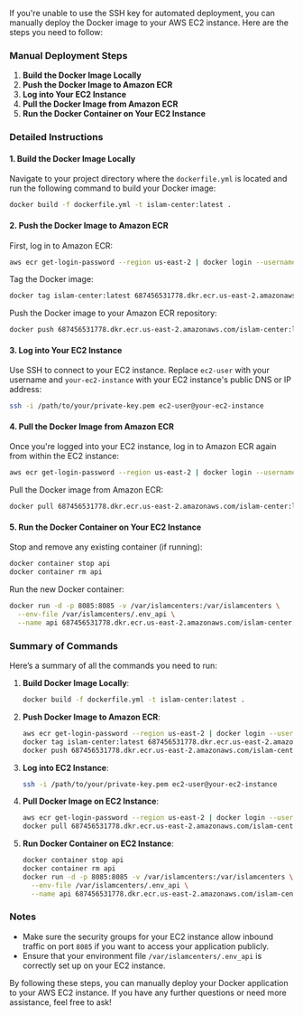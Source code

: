 If you're unable to use the SSH key for automated deployment, you can manually deploy the Docker image to your AWS EC2 instance. Here are the steps you need to follow:

### Manual Deployment Steps

1. **Build the Docker Image Locally**
2. **Push the Docker Image to Amazon ECR**
3. **Log into Your EC2 Instance**
4. **Pull the Docker Image from Amazon ECR**
5. **Run the Docker Container on Your EC2 Instance**

### Detailed Instructions

#### 1. Build the Docker Image Locally

Navigate to your project directory where the `dockerfile.yml` is located and run the following command to build your Docker image:

```sh
docker build -f dockerfile.yml -t islam-center:latest .
```

#### 2. Push the Docker Image to Amazon ECR

First, log in to Amazon ECR:

```sh
aws ecr get-login-password --region us-east-2 | docker login --username AWS --password-stdin 687456531778.dkr.ecr.us-east-2.amazonaws.com
```

Tag the Docker image:

```sh
docker tag islam-center:latest 687456531778.dkr.ecr.us-east-2.amazonaws.com/islam-center:latest
```

Push the Docker image to your Amazon ECR repository:

```sh
docker push 687456531778.dkr.ecr.us-east-2.amazonaws.com/islam-center:latest
```

#### 3. Log into Your EC2 Instance

Use SSH to connect to your EC2 instance. Replace `ec2-user` with your username and `your-ec2-instance` with your EC2 instance's public DNS or IP address:

```sh
ssh -i /path/to/your/private-key.pem ec2-user@your-ec2-instance
```

#### 4. Pull the Docker Image from Amazon ECR

Once you're logged into your EC2 instance, log in to Amazon ECR again from within the EC2 instance:

```sh
aws ecr get-login-password --region us-east-2 | docker login --username AWS --password-stdin 687456531778.dkr.ecr.us-east-2.amazonaws.com
```

Pull the Docker image from Amazon ECR:

```sh
docker pull 687456531778.dkr.ecr.us-east-2.amazonaws.com/islam-center:latest
```

#### 5. Run the Docker Container on Your EC2 Instance

Stop and remove any existing container (if running):

```sh
docker container stop api
docker container rm api
```

Run the new Docker container:

```sh
docker run -d -p 8085:8085 -v /var/islamcenters:/var/islamcenters \
  --env-file /var/islamcenters/.env_api \
  --name api 687456531778.dkr.ecr.us-east-2.amazonaws.com/islam-center:latest
```

### Summary of Commands

Here’s a summary of all the commands you need to run:

1. **Build Docker Image Locally**:
   ```sh
   docker build -f dockerfile.yml -t islam-center:latest .
   ```

2. **Push Docker Image to Amazon ECR**:
   ```sh
   aws ecr get-login-password --region us-east-2 | docker login --username AWS --password-stdin 687456531778.dkr.ecr.us-east-2.amazonaws.com
   docker tag islam-center:latest 687456531778.dkr.ecr.us-east-2.amazonaws.com/islam-center:latest
   docker push 687456531778.dkr.ecr.us-east-2.amazonaws.com/islam-center:latest
   ```

3. **Log into EC2 Instance**:
   ```sh
   ssh -i /path/to/your/private-key.pem ec2-user@your-ec2-instance
   ```

4. **Pull Docker Image on EC2 Instance**:
   ```sh
   aws ecr get-login-password --region us-east-2 | docker login --username AWS --password-stdin 687456531778.dkr.ecr.us-east-2.amazonaws.com
   docker pull 687456531778.dkr.ecr.us-east-2.amazonaws.com/islam-center:latest
   ```

5. **Run Docker Container on EC2 Instance**:
   ```sh
   docker container stop api
   docker container rm api
   docker run -d -p 8085:8085 -v /var/islamcenters:/var/islamcenters \
     --env-file /var/islamcenters/.env_api \
     --name api 687456531778.dkr.ecr.us-east-2.amazonaws.com/islam-center:latest
   ```

### Notes

- Make sure the security groups for your EC2 instance allow inbound traffic on port `8085` if you want to access your application publicly.
- Ensure that your environment file `/var/islamcenters/.env_api` is correctly set up on your EC2 instance.

By following these steps, you can manually deploy your Docker application to your AWS EC2 instance. If you have any further questions or need more assistance, feel free to ask!